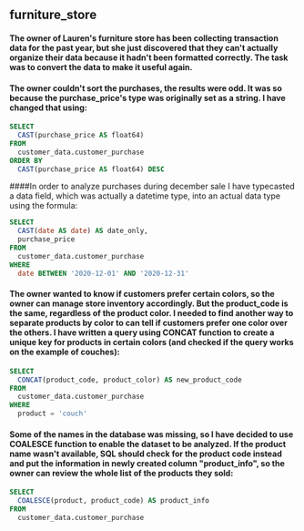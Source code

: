 ## furniture_store
#### The owner of Lauren's furniture store has been collecting transaction data for the past year, but she just discovered that they can't actually organize their data because it hadn't been formatted correctly. The task was to convert the data to make it useful again.

#### The owner couldn't sort the purchases, the results were odd. It was so because the purchase_price's type was originally set as a string. I have changed that using:

```SQL
SELECT 
  CAST(purchase_price AS float64)
FROM 
  customer_data.customer_purchase
ORDER BY 
  CAST(purchase_price AS float64) DESC 
```
####In order to analyze purchases during december sale I have typecasted a data field, which was actually a datetime type, into an actual data type using the formula:


```SQL
SELECT 
  CAST(date AS date) AS date_only,
  purchase_price
FROM 
  customer_data.customer_purchase
WHERE 
  date BETWEEN '2020-12-01' AND '2020-12-31'
```

#### The owner wanted to know if customers prefer certain colors, so the owner can manage store inventory accordingly. But the product_code is the same, regardless of the product color. I needed to find another way to separate products by color to can tell if customers prefer one color over the others. I have written a query using CONCAT function to create a unique key for products in certain colors (and checked if the query works on the example of couches):

```SQL
SELECT 
  CONCAT(product_code, product_color) AS new_product_code
FROM 
  customer_data.customer_purchase
WHERE 
  product = 'couch'
```
#### Some of the names in the database was missing, so I have decided to use COALESCE function to enable the dataset to be analyzed. If the product name wasn't available, SQL should check for the product code instead and put the information in newly created column "product_info", so the owner can review the whole list of the products they sold:

```SQL
SELECT 
  COALESCE(product, product_code) AS product_info
FROM 
  customer_data.customer_purchase
```
